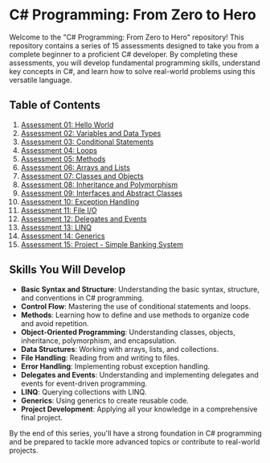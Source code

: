 # C# Programming: From Zero to Hero

Welcome to the "C# Programming: From Zero to Hero" repository! This repository contains a series of 15 assessments designed to take you from a complete beginner to a proficient C# developer. By completing these assessments, you will develop fundamental programming skills, understand key concepts in C#, and learn how to solve real-world problems using this versatile language.

## Table of Contents

1. [Assessment 01: Hello World](./Assessment_01/README.md)
2. [Assessment 02: Variables and Data Types](./Assessment_02/README.md)
3. [Assessment 03: Conditional Statements](./Assessment_03/README.md)
4. [Assessment 04: Loops](./Assessment_04/README.md)
5. [Assessment 05: Methods](./Assessment_05/README.md)
6. [Assessment 06: Arrays and Lists](./Assessment_06/README.md)
7. [Assessment 07: Classes and Objects](./Assessment_07/README.md)
8. [Assessment 08: Inheritance and Polymorphism](./Assessment_08/README.md)
9. [Assessment 09: Interfaces and Abstract Classes](./Assessment_09/README.md)
10. [Assessment 10: Exception Handling](./Assessment_10/README.md)
11. [Assessment 11: File I/O](./Assessment_11/README.md)
12. [Assessment 12: Delegates and Events](./Assessment_12/README.md)
13. [Assessment 13: LINQ](./Assessment_13/README.md)
14. [Assessment 14: Generics](./Assessment_14/README.md)
15. [Assessment 15: Project - Simple Banking System](./Assessment_15/README.md)

## Skills You Will Develop

- **Basic Syntax and Structure**: Understanding the basic syntax, structure, and conventions in C# programming.
- **Control Flow**: Mastering the use of conditional statements and loops.
- **Methods**: Learning how to define and use methods to organize code and avoid repetition.
- **Object-Oriented Programming**: Understanding classes, objects, inheritance, polymorphism, and encapsulation.
- **Data Structures**: Working with arrays, lists, and collections.
- **File Handling**: Reading from and writing to files.
- **Error Handling**: Implementing robust exception handling.
- **Delegates and Events**: Understanding and implementing delegates and events for event-driven programming.
- **LINQ**: Querying collections with LINQ.
- **Generics**: Using generics to create reusable code.
- **Project Development**: Applying all your knowledge in a comprehensive final project.

By the end of this series, you'll have a strong foundation in C# programming and be prepared to tackle more advanced topics or contribute to real-world projects.
